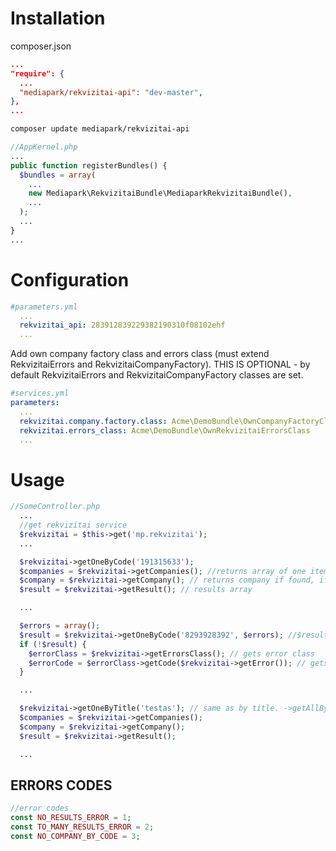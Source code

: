 # Installation

composer.json
```json
...
"require": {
  ...
  "mediapark/rekvizitai-api": "dev-master",
},
...
```

```sh
composer update mediapark/rekvizitai-api
```

```php
//AppKernel.php
...
public function registerBundles() {
  $bundles = array(
    ...
    new Mediapark\RekvizitaiBundle\MediaparkRekvizitaiBundle(),
    ...
  );
  ...
}
...
```

# Configuration

```yaml
#parameters.yml
  ...
  rekvizitai_api: 283912839229382190310f08102ehf
  ...
```

Add own company factory class and errors class (must extend RekvizitaiErrors and RekvizitaiCompanyFactory). 
THIS IS OPTIONAL - by default RekvizitaiErrors and RekvizitaiCompanyFactory classes are set.
```yaml
#services.yml
parameters:
  ...
  rekvizitai.company.factory.class: Acme\DemoBundle\OwnCompanyFactoryClass
  rekvizitai.errors_class: Acme\DemoBundle\OwnRekvizitaiErrorsClass
  ...
```

# Usage

```php
//SomeController.php
  ...
  //get rekvizitai service
  $rekvizitai = $this->get('mp.rekvizitai');
  ...

  $rekvizitai->getOneByCode('191315633'); 
  $companies = $rekvizitai->getCompanies(); //returns array of one item
  $company = $rekvizitai->getCompany(); // returns company if found, if not - false
  $result = $rekvizitai->getResult(); // results array

  ...

  $errors = array();
  $result = $rekvizitai->getOneByCode('8293928392', $errors); //$result = company if found, if not - false
  if (!$result) {
    $errorClass = $rekvizitai->getErrorsClass(); // gets error class 
    $errorCode = $errorClass->getCode($rekvizitai->getError()); // gets error code
  }

  ...

  $rekvizitai->getOneByTitle('testas'); // same as by title. ->getAllByTitle also available
  $companies = $rekvizitai->getCompanies();
  $company = $rekvizitai->getCompany();
  $result = $rekvizitai->getResult();

  ...

```

## ERRORS CODES

```php
//error codes
const NO_RESULTS_ERROR = 1;
const TO_MANY_RESULTS_ERROR = 2;
const NO_COMPANY_BY_CODE = 3;
```

